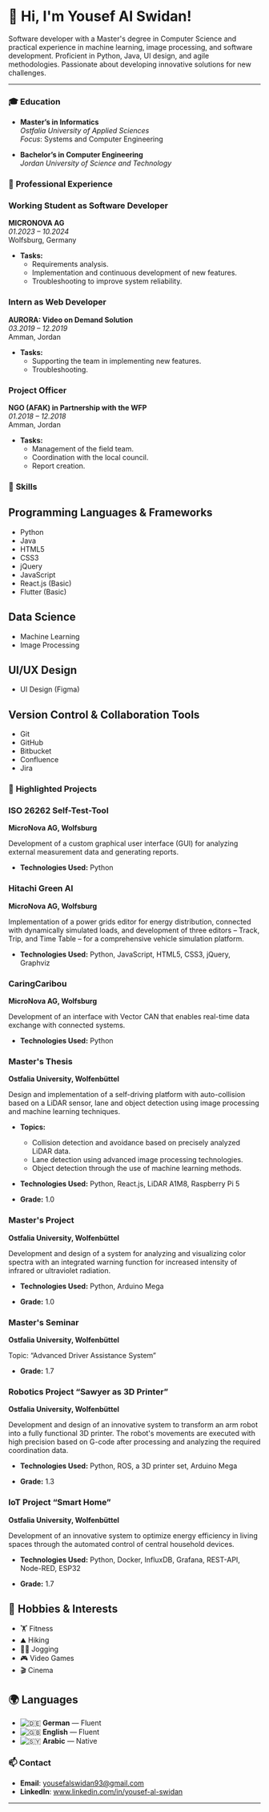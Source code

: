 # 👋 Hi, I'm Yousef Al Swidan!
Software developer with a Master's degree in Computer Science and practical experience in machine learning, image processing, and software development. Proficient in Python, Java, UI design, and agile methodologies. Passionate about developing innovative solutions for new challenges.

---

### 🎓 **Education**
- **Master’s in Informatics**  
  *Ostfalia University of Applied Sciences*  
  *Focus*: Systems and Computer Engineering
  
- **Bachelor’s in Computer Engineering**  
  *Jordan University of Science and Technology*

### 💼 **Professional Experience**
### Working Student as Software Developer
**MICRONOVA AG**  
*01.2023 – 10.2024*  
Wolfsburg, Germany

- **Tasks:**
  - Requirements analysis.
  - Implementation and continuous development of new features.
  - Troubleshooting to improve system reliability.

### Intern as Web Developer
**AURORA: Video on Demand Solution**  
*03.2019 – 12.2019*  
Amman, Jordan

- **Tasks:**
  - Supporting the team in implementing new features.
  - Troubleshooting.

### Project Officer
**NGO (AFAK) in Partnership with the WFP**  
*01.2018 – 12.2018*  
Amman, Jordan

- **Tasks:**
  - Management of the field team.
  - Coordination with the local council.
  - Report creation.



### 🔧 **Skills**
## Programming Languages & Frameworks
- Python
- Java
- HTML5
- CSS3
- jQuery
- JavaScript
- React.js (Basic)
- Flutter (Basic)

## Data Science
- Machine Learning
- Image Processing

## UI/UX Design
- UI Design (Figma)

## Version Control & Collaboration Tools
- Git
- GitHub
- Bitbucket
- Confluence
- Jira

### 📂 **Highlighted Projects**
### ISO 26262 Self-Test-Tool
**MicroNova AG, Wolfsburg**

Development of a custom graphical user interface (GUI) for analyzing external measurement data and generating reports.

- **Technologies Used:** Python

### Hitachi Green AI
**MicroNova AG, Wolfsburg**

Implementation of a power grids editor for energy distribution, connected with dynamically simulated loads, and development of three editors – Track, Trip, and Time Table – for a comprehensive vehicle simulation platform.

- **Technologies Used:** Python, JavaScript, HTML5, CSS3, jQuery, Graphviz

### CaringCaribou
**MicroNova AG, Wolfsburg**

Development of an interface with Vector CAN that enables real-time data exchange with connected systems.

- **Technologies Used:** Python

### Master's Thesis
**Ostfalia University, Wolfenbüttel**

Design and implementation of a self-driving platform with auto-collision based on a LiDAR sensor, lane and object detection using image processing and machine learning techniques.

- **Topics:**
  - Collision detection and avoidance based on precisely analyzed LiDAR data.
  - Lane detection using advanced image processing technologies.
  - Object detection through the use of machine learning methods.

- **Technologies Used:** Python, React.js, LiDAR A1M8, Raspberry Pi 5

- **Grade:** 1.0

### Master's Project
**Ostfalia University, Wolfenbüttel**

Development and design of a system for analyzing and visualizing color spectra with an integrated warning function for increased intensity of infrared or ultraviolet radiation.

- **Technologies Used:** Python, Arduino Mega

- **Grade:** 1.0

### Master's Seminar
**Ostfalia University, Wolfenbüttel**

Topic: “Advanced Driver Assistance System”

- **Grade:** 1.7

### Robotics Project “Sawyer as 3D Printer”
**Ostfalia University, Wolfenbüttel**

Development and design of an innovative system to transform an arm robot into a fully functional 3D printer. The robot's movements are executed with high precision based on G-code after processing and analyzing the required coordination data.

- **Technologies Used:** Python, ROS, a 3D printer set, Arduino Mega

- **Grade:** 1.3

### IoT Project “Smart Home”
**Ostfalia University, Wolfenbüttel**

Development of an innovative system to optimize energy efficiency in living spaces through the automated control of central household devices.

- **Technologies Used:** Python, Docker, InfluxDB, Grafana, REST-API, Node-RED, ESP32

- **Grade:** 1.7

## 🎯 Hobbies & Interests  

- 🏋️ Fitness  
- ⛰️ Hiking  
- 🏃‍♂️ Jogging  
- 🎮 Video Games  
- 🎬 Cinema  


## 🌍 Languages  

- ![🇩🇪](https://twemoji.maxcdn.com/v/latest/72x72/1f1e9-1f1ea.png) **German** — Fluent  
- ![🇬🇧](https://twemoji.maxcdn.com/v/latest/72x72/1f1ec-1f1e7.png) **English** — Fluent  
- ![🇸🇾](https://twemoji.maxcdn.com/v/latest/72x72/1f1f8-1f1fe.png) **Arabic** — Native  
  


### 📫 **Contact**
- **Email**: yousefalswidan93@gmail.com
- **LinkedIn**: www.linkedin.com/in/yousef-al-swidan

---


